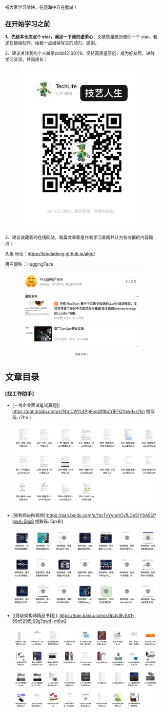 祝大家学习愉快，在题海中自在遨游！

## 在开始学习之前

**1、先给本仓库点个 star，满足一下我的虚荣心**，文章质量绝对值你一个 star。我还在继续创作，给我一点继续写文的动力，感谢。

2、建议关注我的个人微信zxbb12160119，坚持高质量原创，成为好友后，进群学习交流，共同成长：

<p align='center'>
<img src="./pictures/qrcode.jpeg" width = "400" />
</p>

3、建议收藏我的在线网站，每篇文章都是作者学习查阅并认为有价值的内容输出：

头条 地址：https://labuladong.github.io/algo/

用户昵称：HuggingFace

<p align='center'>
<img src="./pictures/tt.png" width = "400" />
</p>

# 文章目录

### [找工作助手]
  * [一线企业面试笔试真题]( https://pan.baidu.com/s/14mCW1L4PpFogQfRbzYiFFQ?pwd=r7hn 提取码: r7hn )

    <p align='center'>
    <img src="./pictures/mst.png" width = "600" />
    </p>

  * [架构师进阶视频](https://pan.baidu.com/s/1bvTvYvraKCyfLCe51YSA8Q?pwd=5px8 提取码: 5px8[)

    <p align='center'>
    <img src="./pictures/jgsjj.png" width = "600" />
    </p>

  * [[高级架构师精品书籍\]]: https://pan.baidu.com/s/1pJyI8ySX1-59n529i5jS9g?pwd=m6w2

    <p align='center'>
    <img src="./pictures/jgssj.png" width = "600" />
    </p>

